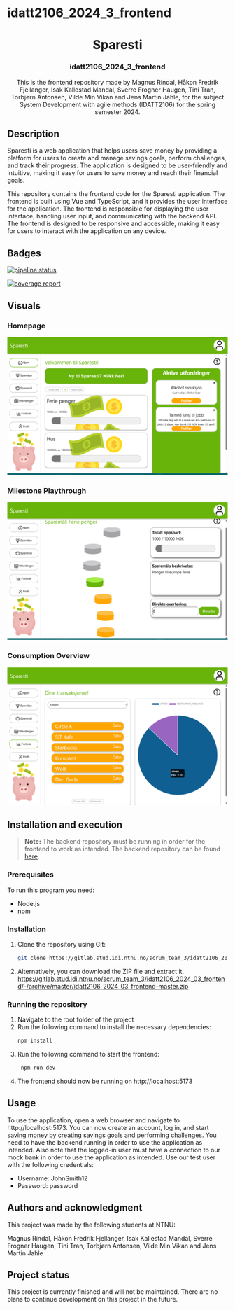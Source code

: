 # idatt2106_2024_3_frontend

<div align="center">
  <h1 align="center">Sparesti</h1>
  <h3 align="center">idatt2106_2024_3_frontend </h3>
  <p align="center">
  This is the frontend repository made by Magnus Rindal, Håkon Fredrik Fjellanger, Isak Kallestad Mandal, Sverre Frogner Haugen, Tini Tran, Torbjørn Antonsen, Vilde Min Vikan and Jens Martin Jahle, for the subject System Development with agile methods (IDATT2106) for the spring semester 2024.
  </p>
</div>

## Description

Sparesti is a web application that helps users save money by providing a platform for users to
create and manage savings goals, perform challenges, and track their progress.
The application is designed to be user-friendly and intuitive, making it easy for users to save
money and reach their financial goals.

This repository contains the frontend code for the Sparesti application. The frontend is built using Vue and TypeScript, and it provides the user interface for the application.
The frontend is responsible for displaying the user interface, handling user input, and communicating with the backend API. 
The frontend is designed to be responsive and accessible, making it easy for users to interact with the application on any device.


## Badges

<a href="https://gitlab.stud.idi.ntnu.no/scrum_team_3/idatt2106_2024_03_frontend/-/commits/master"><img alt="pipeline status" src="https://gitlab.stud.idi.ntnu.no/scrum_team_3/idatt2106_2024_03_frontend/badges/master/pipeline.svg" /></a>


<a href="https://gitlab.stud.idi.ntnu.no/scrum_team_3/idatt2106_2024_03_frontend/-/commits/master"><img alt="coverage report" src="https://gitlab.stud.idi.ntnu.no/scrum_team_3/idatt2106_2024_03_frontend/badges/master/coverage.svg" /></a>

## Visuals

### Homepage
![Homepage](src/assets/readmeImages/homepage.png)
### Milestone Playthrough
![ChallengePlaythrough](src/assets/readmeImages/challengePlaythrough.png)
### Consumption Overview
![ConsumptionOverview](src/assets/readmeImages/consumptionOverview.png)


## Installation and execution

> **Note:** The backend repository must be running in order for the frontend to work as intended.
> The backend repository can be found [here](https://gitlab.stud.idi.ntnu.no/scrum_team_3/idatt2106_2024_03_backend).

### Prerequisites

To run this program you need:

- Node.js
- npm

### Installation

1. Clone the repository using Git:
   ```sh
   git clone https://gitlab.stud.idi.ntnu.no/scrum_team_3/idatt2106_2024_03_frontend
    ```
   
2. Alternatively, you can download the ZIP file and extract it.
    https://gitlab.stud.idi.ntnu.no/scrum_team_3/idatt2106_2024_03_frontend/-/archive/master/idatt2106_2024_03_frontend-master.zip

### Running the repository

1. Navigate to the root folder of the project
2. Run the following command to install the necessary dependencies:
   ```sh
   npm install
   ```
3. Run the following command to start the frontend:
   ```sh
    npm run dev
    ```
4. The frontend should now be running on http://localhost:5173

## Usage

To use the application, open a web browser and navigate to http://localhost:5173.
You can now create an account, log in, and start saving money by creating savings goals and performing challenges.
You need to have the backend running in order to use the application as intended.
Also note that the logged-in user must have a connection to our mock bank in order to use the application as intended.
Use our test user with the following credentials:

- Username: JohnSmith12
- Password: password

## Authors and acknowledgment

This project was made by the following students at NTNU:

Magnus Rindal,
Håkon Fredrik Fjellanger,
Isak Kallestad Mandal,
Sverre Frogner Haugen,
Tini Tran,
Torbjørn Antonsen,
Vilde Min Vikan and
Jens Martin Jahle

## Project status
This project is currently finished and will not be maintained.
There are no plans to continue development on this project in the future.